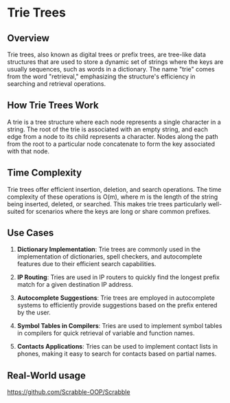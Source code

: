 # Trie Trees

## Overview

Trie trees, also known as digital trees or prefix trees, are tree-like data structures that are used to store a dynamic set of strings where the keys are usually sequences, such as words in a dictionary. The name "trie" comes from the word "retrieval," emphasizing the structure's efficiency in searching and retrieval operations.

## How Trie Trees Work

A trie is a tree structure where each node represents a single character in a string. The root of the trie is associated with an empty string, and each edge from a node to its child represents a character. Nodes along the path from the root to a particular node concatenate to form the key associated with that node.


## Time Complexity

Trie trees offer efficient insertion, deletion, and search operations. The time complexity of these operations is O(m), where m is the length of the string being inserted, deleted, or searched. This makes trie trees particularly well-suited for scenarios where the keys are long or share common prefixes.

## Use Cases

1. **Dictionary Implementation**: Trie trees are commonly used in the implementation of dictionaries, spell checkers, and autocomplete features due to their efficient search capabilities.

2. **IP Routing**: Tries are used in IP routers to quickly find the longest prefix match for a given destination IP address.

3. **Autocomplete Suggestions**: Trie trees are employed in autocomplete systems to efficiently provide suggestions based on the prefix entered by the user.

4. **Symbol Tables in Compilers**: Tries are used to implement symbol tables in compilers for quick retrieval of variable and function names.

5. **Contacts Applications**: Tries can be used to implement contact lists in phones, making it easy to search for contacts based on partial names.

## Real-World usage

https://github.com/Scrabble-OOP/Scrabble

